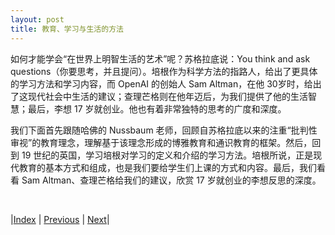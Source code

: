 ```yaml
---
layout: post
title: 教育、学习与生活的方法
---
```


如何才能学会“在世界上明智生活的艺术”呢？苏格拉底说：You think and ask questions（你要思考，并且提问）。培根作为科学方法的指路人，给出了更具体的学习方法和学习内容，而 OpenAI 的创始人 Sam Altman，在他 30岁时，给出了这现代社会中生活的建议；查理芒格则在他年迈后，为我们提供了他的生活智慧；最后，李想 17 岁就创业。他也有着非常独特的思考的广度和深度。

我们下面首先跟随哈佛的 Nussbaum 老师，回顾自苏格拉底以来的注重“批判性审视”的教育理念，理解基于该理念形成的博雅教育和通识教育的框架。然后，回到 19 世纪的英国，学习培根对学习的定义和介绍的学习方法。培根所说，正是现代教育的基本方式和组成，也是我们要给学生们上课的方式和内容。最后，我们看看 Sam Altman、查理芒格给我们的建议，欣赏 17 岁就创业的李想反思的深度。

<br/>

|[Index](./) | [Previous](0-5-organized) | [Next](1-1-philosophy)|

